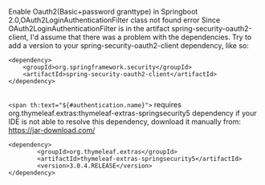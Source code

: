 Enable Oauth2(Basic+password granttype) in Springboot 2.0,OAuth2LoginAuthenticationFilter class not found error
Since OAuth2LoginAuthenticationFilter is in the artifact spring-security-oauth2-client, I'd assume that there was a problem with the dependencies.
Try to add a version to your spring-security-oauth2-client dependency, like so:

    <dependency>
        <groupId>org.springframework.security</groupId>
        <artifactId>spring-security-oauth2-client</artifactId>
    </dependency>
<br/> `<span th:text="${#authentication.name}">` requires org.thymeleaf.extras:thymeleaf-extras-springsecurity5 dependency if your IDE is not able to resolve this dependency, download it manually from: https://jar-download.com/
    
    <dependency>
			<groupId>org.thymeleaf.extras</groupId>
			<artifactId>thymeleaf-extras-springsecurity5</artifactId>
			<version>3.0.4.RELEASE</version>
	</dependency>

